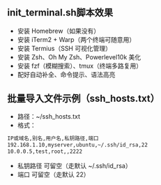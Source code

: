# 

## init_terminal.sh脚本效果
 - 安装 Homebrew（如果没有）
 - 安装 iTerm2 + Warp（两个终端可随意用）
 - 安装 Termius（SSH 可视化管理）
 - 安装 Zsh、Oh My Zsh、Powerlevel10k 美化
 - 安装 fzf（模糊搜索）、tmux（终端多路复用）
 - 配好自动补全、命令提示、语法高亮

## 批量导入文件示例（ssh_hosts.txt）
 - 路径：~/ssh_hosts.txt
 - 格式：
```bash
IP或域名,别名,用户名,私钥路径,端口
192.168.1.10,myserver,ubuntu,~/.ssh/id_rsa,22
10.0.0.5,test,root,,2222
```
 - 私钥路径 可留空（走默认 ~/.ssh/id_rsa）
 - 端口 可留空（走默认 22）